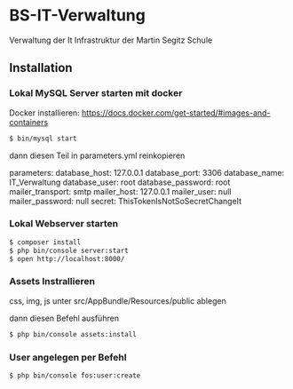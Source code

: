 # BS-IT-Verwaltung
Verwaltung der It Infrastruktur der Martin Segitz Schule 

Installation
------------

### Lokal MySQL Server starten mit docker

Docker installieren: https://docs.docker.com/get-started/#images-and-containers

```bash
$ bin/mysql start
```

dann diesen Teil in parameters.yml reinkopieren

parameters:
    database_host: 127.0.0.1
    database_port: 3306
    database_name: IT_Verwaltung
    database_user: root
    database_password: root
    mailer_transport: smtp
    mailer_host: 127.0.0.1
    mailer_user: null
    mailer_password: null
    secret: ThisTokenIsNotSoSecretChangeIt

### Lokal Webserver starten

```bash
$ composer install
$ php bin/console server:start
$ open http://localhost:8000/
```

### Assets Instrallieren

css, img, js unter src/AppBundle/Resources/public ablegen

dann diesen Befehl ausführen 

```bash
$ php bin/console assets:install
```

### User angelegen per Befehl

```bash
$ php bin/console fos:user:create
```


